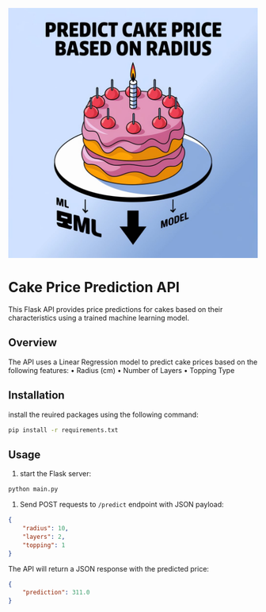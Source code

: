 ![ml logo](media/cake.jpeg)
# Cake Price Prediction API
This Flask API provides price predictions for cakes based on their characteristics using a trained machine learning model.

## Overview
The API uses a Linear Regression model to predict cake prices based on the following features:
	•	Radius (cm)
	•	Number of Layers
	•	Topping Type

## Installation
install the reuired packages using the following command:
```bash
pip install -r requirements.txt
```

## Usage
1. start the Flask server:
```bash
python main.py
```

1.	Send POST requests to `/predict` endpoint with JSON payload:
```json
{
    "radius": 10,
    "layers": 2,
    "topping": 1
}
```
The API will return a JSON response with the predicted price:
```json
{
    "prediction": 311.0
}

```